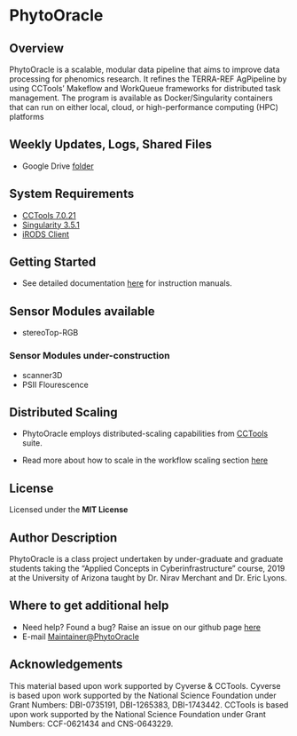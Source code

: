# PhytoOracle

## Overview

PhytoOracle is a scalable, modular data pipeline that aims to improve data processing for phenomics research. It refines the TERRA-REF AgPipeline by using CCTools’ Makeflow and WorkQueue frameworks for distributed task management. The program is available as Docker/Singularity containers that can run on either local, cloud, or high-performance computing (HPC) platforms

## Weekly Updates, Logs, Shared Files
+ Google Drive [folder](https://drive.google.com/drive/u/1/folders/1zFNDxY2ziap-STp1JD9W49_rbgN3cF4O)

## System Requirements

+ [CCTools 7.0.21](http://ccl.cse.nd.edu/software/downloadfiles.php)
+ [Singularity 3.5.1]()
+ [iRODS Client]()

## Getting Started

+ See detailed documentation [here](https://phytooracle.readthedocs.io/en/latest/contents.html) for instruction manuals.

## Sensor Modules available

+ stereoTop-RGB

### Sensor Modules under-construction
+ scanner3D
+ PSII Flourescence

## Distributed Scaling

- PhytoOracle employs distributed-scaling capabilities from [CCTools](https://cctools.readthedocs.io/en/latest/) suite. 

- Read more about how to scale in the workflow scaling section [here](https://phytooracle.readthedocs.io/en/latest/workflows.html)

## License 

Licensed under the **MIT License**

## Author Description

PhytoOracle is a class project undertaken by under-graduate and graduate students taking the “Applied Concepts in Cyberinfrastructure” course, 2019 at the University of Arizona taught by Dr. Nirav Merchant and Dr. Eric Lyons.

## Where to get additional help

+ Need help? Found a bug? Raise an issue on our github page [here](https://github.com/uacic/PhytoOracle/issues)
+ E-mail [Maintainer@PhytoOracle](sateeshp@email.arizona.edu)

## Acknowledgements

This material based upon work supported by Cyverse & CCTools. Cyverse is based upon work supported by the National Science Foundation under Grant Numbers: DBI-0735191, DBI-1265383, DBI-1743442. CCTools is based upon work supported by the National Science Foundation under Grant Numbers: CCF-0621434 and CNS-0643229.
